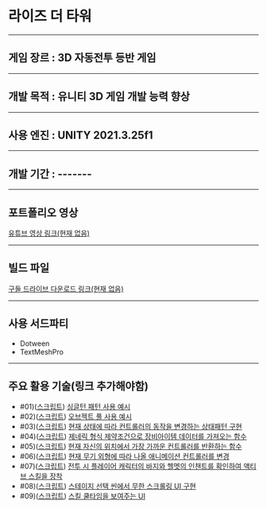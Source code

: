 라이즈 더 타워
===

<hr/>

게임 장르 : 3D 자동전투 등반 게임
---
<hr/>

개발 목적 : 유니티 3D 게임 개발 능력 향상
---
<hr/>

사용 엔진 : UNITY 2021.3.25f1
---

<hr/>

개발 기간 : -------
---

<hr/>

포트폴리오 영상
---
[유튜브 영상 링크(현재 없음)]()

<hr/>

빌드 파일
---
[구들 드라이브 다운로드 링크(현재 없음)]()

<hr/>

사용 서드파티
---
* Dotween
* TextMeshPro

<hr/>

주요 활용 기술(링크 추가해야함)
---
* #01)([스크립트]()) [싱글턴 패턴 사용 예시]()
* #02)([스크립트]()) [오브젝트 풀 사용 예시]()
* #03)([스크립트]()) [현재 상태에 따라 컨트롤러의 동작을 변경하는 상태패턴 구현]()
* #04)([스크립트]()) [제네릭 형식 제약조건으로 장비아이템 데이터를 가져오는 함수]()
* #05)([스크립트]()) [현재 자신의 위치에서 가장 가까운 컨트롤러를 반환하는 함수]()
* #06)([스크립트]()) [현재 무기 외형에 따라 나올 애니메이션 컨트롤러를 변경]()
* #07)([스크립트]()) [전투 시 플레이어 캐릭터의 바지와 헬멧의 인챈트를 확인하여 액티브 스킬을 장착]()
* #08)([스크립트]()) [스테이지 선택 씬에서 무한 스크롤링 UI 구현]()
* #09)([스크립트]()) [스킬 쿨타임을 보여주는 UI]()


